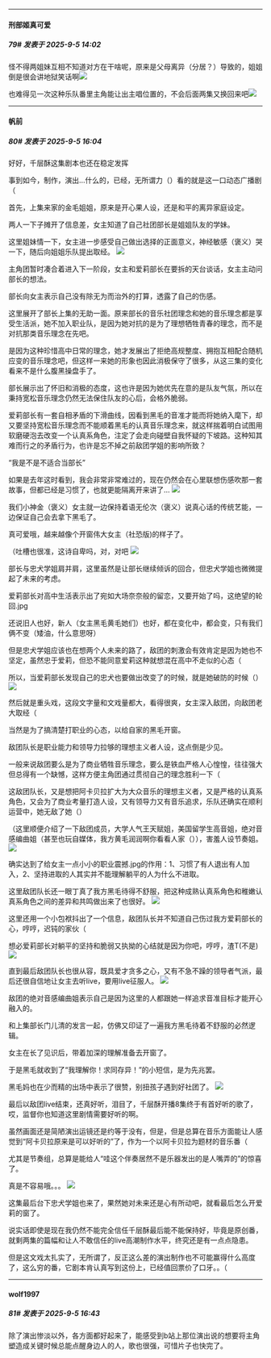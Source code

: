﻿
*****

####  刑部姬真可爱  
##### 79#       发表于 2025-9-5 14:02

怪不得两姐妹互相不知道对方在干啥呢，原来是父母离异（分居？）导致的，姐姐倒是很会讲地狱笑话啊<img src="https://static.stage1st.com/image/smiley/face2017/067.png" referrerpolicy="no-referrer">

也难得见一次这种乐队番里主角能让出主唱位置的，不会后面两集又换回来吧<img src="https://static.stage1st.com/image/smiley/face2017/053.png" referrerpolicy="no-referrer">


*****

####  帆前  
##### 80#       发表于 2025-9-5 16:04

好好，千层酥这集剧本也还在稳定发挥

事到如今，制作，演出…什么的，已经，无所谓力（）看的就是这一口动态广播剧（

首先，上集来家的金毛姐姐，原来是开心果人设，还是和平的离异家庭设定。

两人一下子摊开了信息差，女主知道了自己社团部长是姐姐队友的学妹。

这里姐妹情一下，女主进一步感受自己做出选择的正面意义，神经敏感（褒义）哭一下，随后向姐姐乐队提出取经。
<img src="https://s3.bmp.ovh/imgs/2025/09/05/0c2fb4772ea7bf86.jpg" referrerpolicy="no-referrer">

主角团暂时凑合着进入下一阶段，女主和爱莉部长在要拆的天台谈话，女主主动问部长的想法。

部长向女主表示自己没有除无为而治外的打算，透露了自己的伤感。

这里展开了部长上集的无助一面。原来部长的音乐社团理念和她的音乐理念都是享受生活派，她不加入职业队，是因为她对抗的是为了理想牺牲青春的理念，而不是对抗那类音乐理念在先吧。

是因为这种珍惜高中日常的理念，她才发展出了拒绝高规整度、拥抱互相配合随机应变的音乐理念吧，但这样一来她的形象也因此消极保守了很多，从这三集的变化看来不是什么腹黑操盘手了。

部长展示出了怀旧和消极的态度，这也许是因为她优先在意的是队友气氛，所以在秉持宽松音乐理念仍然无法保住队友的心后，会格外脆弱。

爱莉部长有一套自相矛盾的下滑曲线，因看到黑毛的音准才能而将她纳入麾下，却又要坚持宽松音乐理念而不能顺着黑毛的认真音乐理念来，就这样揣着明白试图用软磨硬泡去改变一个认真系角色，注定了会走向碰壁自我怀疑的下坡路。这种知其难而行之的矛盾行为，也许是忘不掉之前敌团学姐的影响所致？

“我是不是不适合当部长”

如果是去年这时看到，我会非常非常难过的，现在仍然会在心里联想伤感吹那一套故事，但都已经是习惯了，也就更能隔离开来讲了…
<img src="https://s3.bmp.ovh/imgs/2025/09/05/467be200ef9115d3.jpg" referrerpolicy="no-referrer">

我们小神金（褒义）女主就一边保持着语无伦次（褒义）说真心话的传统艺能，一边保证自己会去拿下黑毛了。

真可爱哦，越来越像个开窗伟大女主（社恐版)的样子了。

（吐槽也很准，这诗自卑吗，对，对吧
<img src="https://s3.bmp.ovh/imgs/2025/09/05/705432bbe062a925.jpg" referrerpolicy="no-referrer">

部长与忠犬学姐肩并肩，这里虽然是让部长继续倾诉的回合，但忠犬学姐也微微提起了未来的考虑。

爱莉部长对高中生活表示出了宛如大场奈奈般的留恋，又要开始了吗，这绝望的轮回.jpg

还说旧人也好，新人（女主黑毛黄毛她们）也好，都在变化中，都会变，只有我们俩不变（矮油，什么意思呀）

但是忠犬学姐应该也在想两个人未来的路了，敌团的刺激会有效肯定是因为她也不坚定，虽然忠于爱莉，但恐不能同意爱莉这种就想混在高中不走似的心态（

所以，当爱莉部长发现自己的忠犬也要做出改变了的时候，就是她破防的时候（）
<img src="https://s3.bmp.ovh/imgs/2025/09/05/e65a1036cff40122.jpg" referrerpolicy="no-referrer">

然后就是重头戏，这段文字量和文戏量都大，看得很爽，女主深入敌团，向敌团老大取经（

当然是为了搞清楚打职业的心态，以给自家的黑毛开窗。

敌团队长是职业能力和领导力拉够的理想主义者人设，这点倒是少见。

一般来说敌团要么是为了商业牺牲音乐理念，要么是铁血严格人心惶惶，往往强大但总得有一个缺憾，这样方便主角团通过贯彻自己的理念胜利一下（

这敌团队长，又是想把阿卡贝拉扩大为大众音乐的理想主义者，又是严格的认真系角色，又会为了商业考量打造人设，又有领导力又有音乐追求，乐队还确实在顺利运营中，她无敌了她（）

（这里顺便介绍了一下敌团成员，大学人气王天赋姐，美国留学生高音姐，绝对音感编曲姐（甚至也玩自媒体，我方黄毛润润啊你看看人家（）），害羞人设节奏姐。
<img src="https://s3.bmp.ovh/imgs/2025/09/05/f07b38e5938ea3d1.jpg" referrerpolicy="no-referrer">

确实达到了给女主一点小小的职业震撼.jpg的作用：1、习惯了有人退出有人加入，2、坚持进取的人其实并不能理解躺平的人为什么不进取。

这里敌团队长还一眼丁真了我方黑毛待得不舒服，把这种成熟认真系角色和稚嫩认真系角色之间的差异和共鸣做出来了也很好。
<img src="https://s3.bmp.ovh/imgs/2025/09/05/29c30857148e45a4.jpg" referrerpolicy="no-referrer">

这里还用一个小包袱抖出了一个信息，敌团队长并不知道自己伤过我方爱莉部长的心，哼哼，迟钝的家伙（

想必爱莉部长对躺平的坚持和脆弱又执拗的心结就是因为你吧，哼哼，渣T(不是)
<img src="https://s3.bmp.ovh/imgs/2025/09/05/1e0b221d4f54ea92.jpg" referrerpolicy="no-referrer">

直到最后敌团队长也很从容，既具爱才贪多之心，又有不急不躁的领导者气派，最后还很自信地让女主去听live，要用live征服人。
<img src="https://s3.bmp.ovh/imgs/2025/09/05/988e9735420b86e6.jpg" referrerpolicy="no-referrer">

敌团的绝对音感编曲姐表示自己是因为这里的人都跟她一样追求音准目标才能开心融入的。

和上集部长门儿清的发言一起，仿佛又印证了一遍我方黑毛待着不舒服的必然逻辑。

女主在长了见识后，带着加深的理解准备去开窗了。

于是黑毛就收到了“我理解你！求同存异！”的小短信，是为先兆罢。

黑毛妈也在少而精的出场中表示了很赞，别扭孩子遇到好社团了。
<img src="https://s3.bmp.ovh/imgs/2025/09/05/d6501bd645616343.jpg" referrerpolicy="no-referrer">

最后以敌团live结束，还真好听，泪目了，千层酥开播8集终于有首好听的歌了，哎，监督你也知道这里剧情需要好听的啊。

虽然画面还是简陋演出运镜还是约等于没有，但是，但是总算在音乐方面能让人感觉到“阿卡贝拉原来是可以好听的”了，作为一个以阿卡贝拉为题材的音乐番（

尤其是节奏组，总算是能给人“哇这个伴奏居然不是乐器发出的是人嘴弄的”的惊喜了。

真是不容易哦。。。
<img src="https://s3.bmp.ovh/imgs/2025/09/05/f539b86bc4e6b03c.jpg" referrerpolicy="no-referrer">

这集最后台下忠犬学姐也来了，果然她对未来还是心有所动吧，就看最后怎么开爱莉的窗了。

说实话即使是现在我仍然不能完全信任千层酥最后能不能保持好，毕竟是原创番，就剩两集的篇幅和让人不敢信任的live高潮制作水平，终究还是有一点点隐患。

但是这文戏太扎实了，无所谓了，反正这么差的演出制作也不可能赢得什么高度了，这么穷的番，它剧本肯认真写到这份上，已经值回票价了口牙。。（


*****

####  wolf1997  
##### 81#       发表于 2025-9-5 16:43

除了演出惨淡以外，各方面都好起来了，能感受到b站上那位演出说的想要将主角塑造成关键时候总能点醒身边人的人，歌也很强，可惜片子也快完了。

